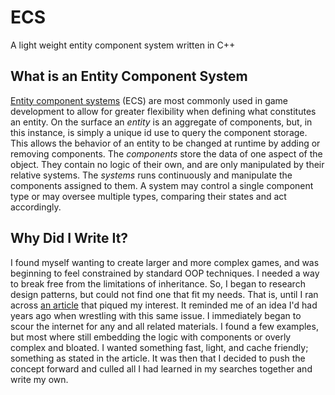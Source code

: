# ECS
A light weight entity component system written in C++

<h2>What is an Entity Component System</h2>
<a href="https://en.wikipedia.org/wiki/Entity%E2%80%93component%E2%80%93system">Entity component systems</a> (ECS) are most commonly used in game development to allow for greater flexibility when defining what constitutes an entity. On the surface an <i>entity</i> is an aggregate of components, but, in this instance, is simply a unique id use to query the component storage. This allows the behavior of an entity to be changed at runtime by adding or removing components. The <i>components</i> store the data of one aspect of the object. They contain no logic of their own, and are only manipulated by their relative systems. The <i>systems</i> runs continuously and manipulate the components assigned to them. A system may control a single component type or may oversee multiple types, comparing their states and act accordingly.

<h2>Why Did I Write It?</h2>
I found myself wanting to create larger and more complex games, and was beginning to feel constrained by standard OOP techniques. I needed a way to break free from the limitations of inheritance. So, I began to research design patterns, but could not find one that fit my needs. That is, until I ran across <a href="http://t-machine.org/index.php/2007/09/03/entity-systems-are-the-future-of-mmog-development-part-1/">an article</a> that piqued my interest. It reminded me of an idea I'd had years ago when wrestling with this same issue. I immediately began to scour the internet for any and all related materials. I found a few examples, but most where still embedding the logic with components or overly complex and bloated. I wanted something fast, light, and cache friendly; something as stated in the article. It was then that I decided to push the concept forward and culled all I had learned in my searches together and write my own.

